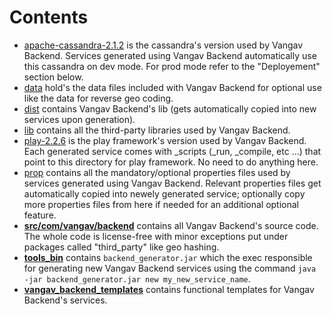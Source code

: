 # Contents

+ [apache-cassandra-2.1.2](https://github.com/vangav/vos_backend/tree/master/apache-cassandra-2.1.2) is the cassandra's version used by Vangav Backend. Services generated using Vangav Backend automatically use this cassandra on dev mode. For prod mode refer to the "Deployement" section below.
+ [data](https://github.com/vangav/vos_backend/tree/master/data) hold's the data files included with Vangav Backend for optional use like the data for reverse geo coding.
+ [dist](https://github.com/vangav/vos_backend/tree/master/dist) contains Vangav Backend's lib (gets automatically copied into new services upon generation).
+ [lib](https://github.com/vangav/vos_backend/tree/master/lib) contains all the third-party libraries used by Vangav Backend.
+ [play-2.2.6](https://github.com/vangav/vos_backend/tree/master/play-2.2.6) is the play framework's version used by Vangav Backend. Each generated service comes with _scripts (_run, _compile, etc ...) that point to this directory for play framework. No need to do anything here.
+ [prop](https://github.com/vangav/vos_backend/tree/master/prop) contains all the mandatory/optional properties files used by services generated using Vangav Backend. Relevant properties files get automatically copied into newely generated service; optionally copy more properties files from here if needed for an additional optional feature.
+ **[src/com/vangav/backend](https://github.com/vangav/vos_backend/tree/master/src/com/vangav/backend)** contains all Vangav Backend's source code. The whole code is license-free with minor exceptions put under packages called "third_party" like geo hashing.
+ **[tools_bin](https://github.com/vangav/vos_backend/tree/master/tools_bin)** contains `backend_generator.jar` which the exec responsible for generating new Vangav Backend services using the command `java -jar backend_generator.jar new my_new_service_name`.
+ **[vangav_backend_templates](https://github.com/vangav/vos_backend/tree/master/vangav_backend_templates)** contains functional templates for Vangav Backend's services.
